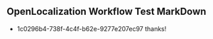 ## OpenLocalization Workflow Test MarkDown
* 1c0296b4-738f-4c4f-b62e-9277e207ec97 thanks!

<!--HONumber=Sep16_HO1-->


